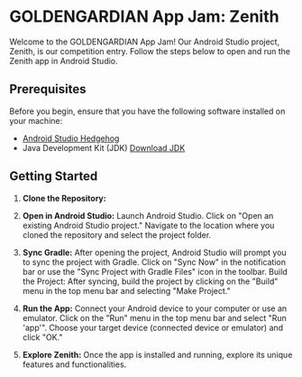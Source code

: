 # GOLDENGARDIAN App Jam: Zenith

Welcome to the GOLDENGARDIAN App Jam! Our Android Studio project, Zenith, is our competition entry. Follow the steps below to open and run the Zenith app in Android Studio.

## Prerequisites

Before you begin, ensure that you have the following software installed on your machine:

- [Android Studio Hedgehog]([https://developer.android.com/studio) 
- Java Development Kit (JDK) [Download JDK](https://www.oracle.com/java/technologies/javase-downloads.html)

## Getting Started

1. **Clone the Repository:**
   
2. **Open in Android Studio:**
      Launch Android Studio.
      Click on "Open an existing Android Studio project."
      Navigate to the location where you cloned the repository and select the project folder.
3. **Sync Gradle:**
      After opening the project, Android Studio will prompt you to sync the project with Gradle.
      Click on "Sync Now" in the notification bar or use the "Sync Project with Gradle Files" icon in the toolbar.
      Build the Project:
      After syncing, build the project by clicking on the "Build" menu in the top menu bar and selecting "Make Project."
4. **Run the App:**
      Connect your Android device to your computer or use an emulator.
      Click on the "Run" menu in the top menu bar and select "Run 'app'".
      Choose your target device (connected device or emulator) and click "OK."

5. **Explore Zenith:**
      Once the app is installed and running, explore its unique features and functionalities.

